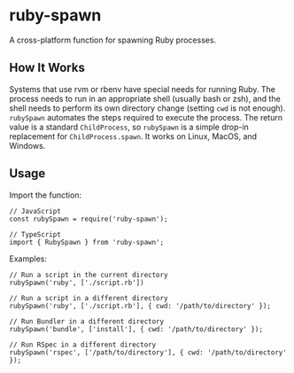# ruby-spawn

A cross-platform function for spawning Ruby processes.

## How It Works

Systems that use rvm or rbenv have special needs for running Ruby. The process needs to run in an appropriate shell (usually bash or zsh), and the shell needs to perform its own directory change (setting `cwd` is not enough). `rubySpawn` automates the steps required to execute the process. The return value is a standard `ChildProcess`, so `rubySpawn` is a simple drop-in replacement for `ChildProcess.spawn`. It works on Linux, MacOS, and Windows.

## Usage

Import the function:

```
// JavaScript
const rubySpawn = require('ruby-spawn');

// TypeScript
import { RubySpawn } from 'ruby-spawn';
```

Examples:

```
// Run a script in the current directory
rubySpawn('ruby', ['./script.rb'])

// Run a script in a different directory
rubySpawn('ruby', ['./script.rb'], { cwd: '/path/to/directory' });

// Run Bundler in a different directory
rubySpawn('bundle', ['install'], { cwd: '/path/to/directory' });

// Run RSpec in a different directory
rubySpawn('rspec', ['/path/to/directory'], { cwd: '/path/to/directory' });
```
